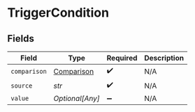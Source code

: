 # TriggerCondition


## Fields

| Field                                           | Type                                            | Required                                        | Description                                     |
| ----------------------------------------------- | ----------------------------------------------- | ----------------------------------------------- | ----------------------------------------------- |
| `comparison`                                    | [Comparison](../../models/shared/comparison.md) | :heavy_check_mark:                              | N/A                                             |
| `source`                                        | *str*                                           | :heavy_check_mark:                              | N/A                                             |
| `value`                                         | *Optional[Any]*                                 | :heavy_minus_sign:                              | N/A                                             |